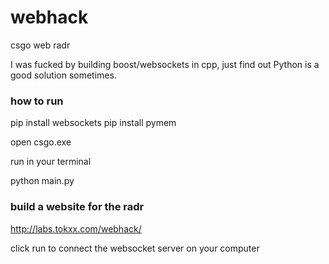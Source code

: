 # webhack

csgo web radr

I was fucked by building boost/websockets in cpp, just find out Python is a good solution sometimes.

### how to run

pip install websockets
pip install pymem

open csgo.exe

run in your terminal

python main.py

### build a website for the radr

http://labs.tokxx.com/webhack/

click run to connect the websocket server on your computer
